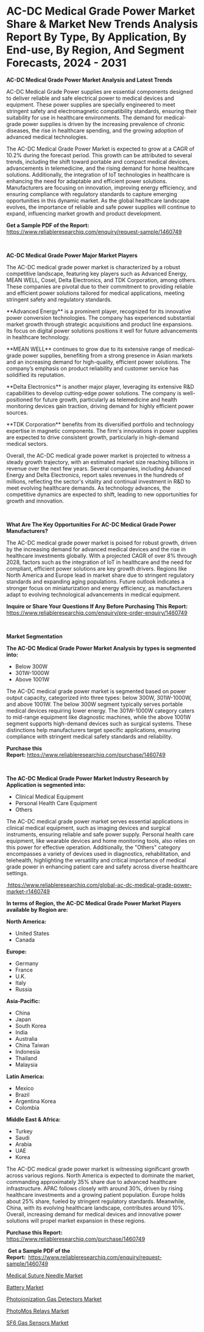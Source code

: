 <p><h1>AC-DC Medical Grade Power Market Share & Market New Trends Analysis Report By Type, By Application, By End-use, By Region, And Segment Forecasts, 2024 - 2031</h1></p><p><strong>AC-DC Medical Grade Power Market Analysis and Latest Trends</strong></p>
<p><p>AC-DC Medical Grade Power supplies are essential components designed to deliver reliable and safe electrical power to medical devices and equipment. These power supplies are specially engineered to meet stringent safety and electromagnetic compatibility standards, ensuring their suitability for use in healthcare environments. The demand for medical-grade power supplies is driven by the increasing prevalence of chronic diseases, the rise in healthcare spending, and the growing adoption of advanced medical technologies.</p><p>The AC-DC Medical Grade Power Market is expected to grow at a CAGR of 10.2% during the forecast period. This growth can be attributed to several trends, including the shift toward portable and compact medical devices, advancements in telemedicine, and the rising demand for home healthcare solutions. Additionally, the integration of IoT technologies in healthcare is enhancing the need for adaptable and efficient power solutions. Manufacturers are focusing on innovation, improving energy efficiency, and ensuring compliance with regulatory standards to capture emerging opportunities in this dynamic market. As the global healthcare landscape evolves, the importance of reliable and safe power supplies will continue to expand, influencing market growth and product development.</p></p>
<p><strong>Get a Sample PDF of the Report:&nbsp;</strong> <a href="https://www.reliableresearchiq.com/enquiry/request-sample/1460749?utm_campaign=1132&utm_medium=2&utm_source=Github&utm_content=ia&utm_term=01102024&utm_id=ac-dc-medical-grade-power">https://www.reliableresearchiq.com/enquiry/request-sample/1460749</a></p>
<p>&nbsp;</p>
<p><strong>AC-DC Medical Grade Power Major Market Players</strong></p>
<p><p>The AC-DC medical grade power market is characterized by a robust competitive landscape, featuring key players such as Advanced Energy, MEAN WELL, Cosel, Delta Electronics, and TDK Corporation, among others. These companies are pivotal due to their commitment to providing reliable and efficient power solutions tailored for medical applications, meeting stringent safety and regulatory standards.</p><p>**Advanced Energy** is a prominent player, recognized for its innovative power conversion technologies. The company has experienced substantial market growth through strategic acquisitions and product line expansions. Its focus on digital power solutions positions it well for future advancements in healthcare technology.</p><p>**MEAN WELL** continues to grow due to its extensive range of medical-grade power supplies, benefiting from a strong presence in Asian markets and an increasing demand for high-quality, efficient power solutions. The company’s emphasis on product reliability and customer service has solidified its reputation.</p><p>**Delta Electronics** is another major player, leveraging its extensive R&D capabilities to develop cutting-edge power solutions. The company is well-positioned for future growth, particularly as telemedicine and health monitoring devices gain traction, driving demand for highly efficient power sources.</p><p>**TDK Corporation** benefits from its diversified portfolio and technology expertise in magnetic components. The firm's innovations in power supplies are expected to drive consistent growth, particularly in high-demand medical sectors.</p><p>Overall, the AC-DC medical grade power market is projected to witness a steady growth trajectory, with an estimated market size reaching billions in revenue over the next few years. Several companies, including Advanced Energy and Delta Electronics, report sales revenues in the hundreds of millions, reflecting the sector's vitality and continual investment in R&D to meet evolving healthcare demands. As technology advances, the competitive dynamics are expected to shift, leading to new opportunities for growth and innovation.</p></p>
<p>&nbsp;</p>
<p><strong>What Are The Key Opportunities For AC-DC Medical Grade Power Manufacturers?</strong></p>
<p><p>The AC-DC medical grade power market is poised for robust growth, driven by the increasing demand for advanced medical devices and the rise in healthcare investments globally. With a projected CAGR of over 8% through 2028, factors such as the integration of IoT in healthcare and the need for compliant, efficient power solutions are key growth drivers. Regions like North America and Europe lead in market share due to stringent regulatory standards and expanding aging populations. Future outlook indicates a stronger focus on miniaturization and energy efficiency, as manufacturers adapt to evolving technological advancements in medical equipment.</p></p>
<p><strong>Inquire or Share Your Questions If Any Before Purchasing This Report:</strong> <a href="https://www.reliableresearchiq.com/enquiry/pre-order-enquiry/1460749?utm_campaign=1132&utm_medium=2&utm_source=Github&utm_content=ia&utm_term=01102024&utm_id=ac-dc-medical-grade-power">https://www.reliableresearchiq.com/enquiry/pre-order-enquiry/1460749</a></p>
<p>&nbsp;</p>
<p><strong>Market Segmentation</strong></p>
<p><strong>The AC-DC Medical Grade Power Market Analysis by types is segmented into:</strong></p>
<p><ul><li>Below 300W</li><li>301W-1000W</li><li>Above 1001W</li></ul></p>
<p><p>The AC-DC medical grade power market is segmented based on power output capacity, categorized into three types: below 300W, 301W-1000W, and above 1001W. The below 300W segment typically serves portable medical devices requiring lower energy. The 301W-1000W category caters to mid-range equipment like diagnostic machines, while the above 1001W segment supports high-demand devices such as surgical systems. These distinctions help manufacturers target specific applications, ensuring compliance with stringent medical safety standards and reliability.</p></p>
<p><strong>Purchase this Report:&nbsp;</strong><a href="https://www.reliableresearchiq.com/purchase/1460749?utm_campaign=1132&utm_medium=2&utm_source=Github&utm_content=ia&utm_term=01102024&utm_id=ac-dc-medical-grade-power">https://www.reliableresearchiq.com/purchase/1460749</a></p>
<p>&nbsp;</p>
<p><strong>The AC-DC Medical Grade Power Market Industry Research by Application is segmented into:</strong></p>
<p><ul><li>Clinical Medical Equipment</li><li>Personal Health Care Equipment</li><li>Others</li></ul></p>
<p><p>The AC-DC medical grade power market serves essential applications in clinical medical equipment, such as imaging devices and surgical instruments, ensuring reliable and safe power supply. Personal health care equipment, like wearable devices and home monitoring tools, also relies on this power for effective operation. Additionally, the "Others" category encompasses a variety of devices used in diagnostics, rehabilitation, and telehealth, highlighting the versatility and critical importance of medical grade power in enhancing patient care and safety across diverse healthcare settings.</p></p>
<p><a href="https://www.reliableresearchiq.com/global-ac-dc-medical-grade-power-market-r1460749?utm_campaign=1132&utm_medium=2&utm_source=Github&utm_content=ia&utm_term=01102024&utm_id=ac-dc-medical-grade-power">&nbsp;https://www.reliableresearchiq.com/global-ac-dc-medical-grade-power-market-r1460749</a></p>
<p><strong>In terms of Region, the AC-DC Medical Grade Power Market Players available by Region are:</strong></p>
<p>
    <p> <strong> North America: </strong>
        <ul>
            <li>United States</li>
            <li>Canada</li>
        </ul>
        </p> 
    <p> <strong> Europe: </strong>
        <ul>
            <li>Germany</li>
            <li>France</li>
            <li>U.K.</li>
            <li>Italy</li>
            <li>Russia</li>
        </ul>
        </p> 
    <p> <strong> Asia-Pacific: </strong>
        <ul>
            <li>China</li>
            <li>Japan</li>
            <li>South Korea</li>
            <li>India</li>
            <li>Australia</li>
            <li>China Taiwan</li>
            <li>Indonesia</li>
            <li>Thailand</li>
            <li>Malaysia</li>
        </ul>
        </p> 
    <p> <strong> Latin America: </strong>
        <ul>
            <li>Mexico</li>
            <li>Brazil</li>
            <li>Argentina Korea</li>
            <li>Colombia</li>
        </ul>
        </p> 
    <p> <strong> Middle East & Africa: </strong>
        <ul>
            <li>Turkey</li>
            <li>Saudi</li>
            <li>Arabia</li>
            <li>UAE</li>
            <li>Korea</li>
        </ul>
    </p>
    </p>
<p><p>The AC-DC medical grade power market is witnessing significant growth across various regions. North America is expected to dominate the market, commanding approximately 35% share due to advanced healthcare infrastructure. APAC follows closely with around 30%, driven by rising healthcare investments and a growing patient population. Europe holds about 25% share, fueled by stringent regulatory standards. Meanwhile, China, with its evolving healthcare landscape, contributes around 10%. Overall, increasing demand for medical devices and innovative power solutions will propel market expansion in these regions.</p></p>
<p><strong>Purchase this Report: </strong><a href="https://www.reliableresearchiq.com/purchase/1460749?utm_campaign=1132&utm_medium=2&utm_source=Github&utm_content=ia&utm_term=01102024&utm_id=ac-dc-medical-grade-power">https://www.reliableresearchiq.com/purchase/1460749</a></p>
<p>&nbsp;<strong>Get a Sample PDF of the Report:&nbsp;&nbsp;</strong><a href="https://www.reliableresearchiq.com/enquiry/request-sample/1460749?utm_campaign=1132&utm_medium=2&utm_source=Github&utm_content=ia&utm_term=01102024&utm_id=ac-dc-medical-grade-power">https://www.reliableresearchiq.com/enquiry/request-sample/1460749</a></p>
<p><strong></strong></p>
<p><p><a href="https://www.linkedin.com/pulse/medical-suture-needle-industry-sector-market-dynamics-future-aw0qe?utm_campaign=1132&utm_medium=2&utm_source=Github&utm_content=ia&utm_term=01102024&utm_id=ac-dc-medical-grade-power">Medical Suture Needle Market</a></p><p><a href="https://issuu.com/reportprime-2/docs/battery-market-size-2030.pptx_835a478d40d94d?utm_campaign=1132&utm_medium=2&utm_source=Github&utm_content=ia&utm_term=01102024&utm_id=ac-dc-medical-grade-power">Battery Market</a></p><p><a href="https://github.com/miisleuze/Market-Research-Report-List-1/blob/main/photoionization-gas-detectors-market.md?utm_campaign=1132&utm_medium=2&utm_source=Github&utm_content=ia&utm_term=01102024&utm_id=ac-dc-medical-grade-power">Photoionization Gas Detectors Market</a></p><p><a href="https://issuu.com/reportprime-2/docs/photomos-relays-market-size-2030.pp_62eb758344fb9b?utm_campaign=1132&utm_medium=2&utm_source=Github&utm_content=ia&utm_term=01102024&utm_id=ac-dc-medical-grade-power">PhotoMos Relays Market</a></p><p><a href="https://github.com/cliffxbwergin/Market-Research-Report-List-1/blob/main/sf6-gas-sensors-market.md?utm_campaign=1132&utm_medium=2&utm_source=Github&utm_content=ia&utm_term=01102024&utm_id=ac-dc-medical-grade-power">SF6 Gas Sensors Market</a></p></p>